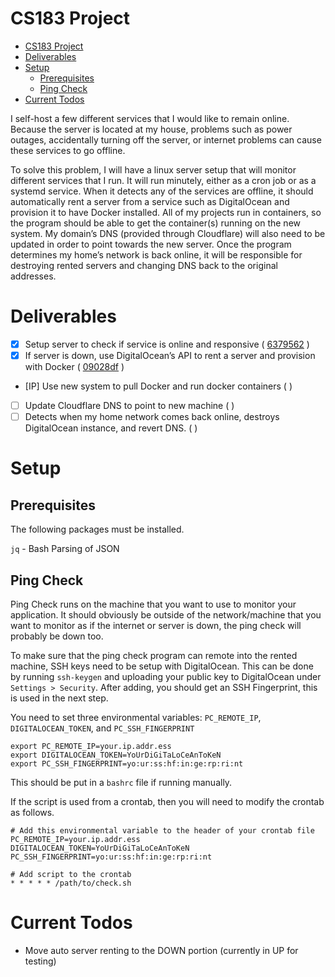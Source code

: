 # CS183 Project
- [CS183 Project](#cs183-project)
- [Deliverables](#deliverables)
- [Setup](#setup)
  - [Prerequisites](#prerequisites)
  - [Ping Check](#ping-check)
- [Current Todos](#current-todos)

I self-host a few different services that I would like to remain online. Because the server is located at my house, problems such as power outages, accidentally turning off the server, or internet problems can cause these services to go offline.

To solve this problem, I will have a linux server setup that will monitor different services that I run. It will run minutely, either as a cron job or as a systemd service. When it detects any of the services are offline, it should automatically rent a server from a service such as DigitalOcean and provision it to have Docker installed. All of my projects run in containers, so the program should be able to get the container(s) running on the new system. My domain’s DNS (provided through Cloudflare) will also need to be updated in order to point towards the new server. Once the program determines my home’s network is back online, it will be responsible for destroying rented servers and changing DNS back to the original addresses.

# Deliverables

- [X] Setup server to check if service is online and responsive ( [6379562](https://github.com/emwjacobson/cs183_project/commit/6379562760bc9843d03b139e29d8e0c03323de7f) )
- [X] If server is down, use DigitalOcean’s API to rent a server and provision with Docker ( [09028df](https://github.com/emwjacobson/cs183_project/commit/09028df0c8a28fa09a24e9546bd0f428b922b0ef) )
- [IP] Use new system to pull Docker and run docker containers (  )
- [ ] Update Cloudflare DNS to point to new machine (  )
- [ ] Detects when my home network comes back online, destroys DigitalOcean instance, and revert DNS. (  )

# Setup

## Prerequisites

The following packages must be installed.

`jq` - Bash Parsing of JSON

## Ping Check

Ping Check runs on the machine that you want to use to monitor your application. It should obviously be outside of the network/machine that you want to monitor as if the internet or server is down, the ping check will probably be down too.

To make sure that the ping check program can remote into the rented machine, SSH keys need to be setup with DigitalOcean. This can be done by running `ssh-keygen` and uploading your public key to DigitalOcean under `Settings > Security`. After adding, you should get an SSH Fingerprint, this is used in the next step.

You need to set three environmental variables: `PC_REMOTE_IP`, `DIGITALOCEAN_TOKEN`, and `PC_SSH_FINGERPRINT`

```
export PC_REMOTE_IP=your.ip.addr.ess
export DIGITALOCEAN_TOKEN=YoUrDiGiTaLoCeAnToKeN
export PC_SSH_FINGERPRINT=yo:ur:ss:hf:in:ge:rp:ri:nt
```

This should be put in a `bashrc` file if running manually.

If the script is used from a crontab, then you will need to modify the crontab as follows.

```
# Add this environmental variable to the header of your crontab file
PC_REMOTE_IP=your.ip.addr.ess
DIGITALOCEAN_TOKEN=YoUrDiGiTaLoCeAnToKeN
PC_SSH_FINGERPRINT=yo:ur:ss:hf:in:ge:rp:ri:nt

# Add script to the crontab
* * * * * /path/to/check.sh
```

# Current Todos

- Move auto server renting to the DOWN portion (currently in UP for testing)
